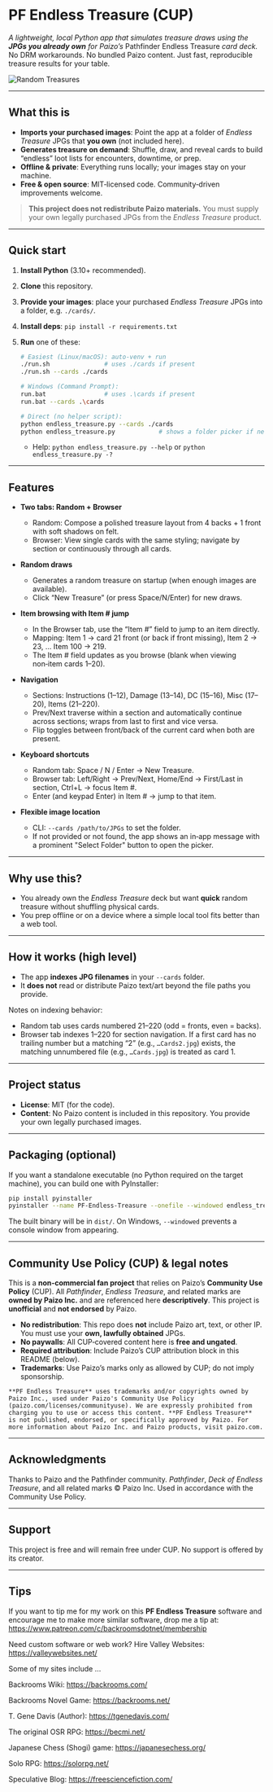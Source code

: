 # PF Endless Treasure (CUP)

*A lightweight, local Python app that simulates treasure draws using the **JPGs you already own** for Paizo’s* Pathfinder Endless Treasure *card deck.*
No DRM workarounds. No bundled Paizo content. Just fast, reproducible treasure results for your table.

![Random Treasures](./random_treasure.png)

---

## What this is

* **Imports your purchased images**: Point the app at a folder of *Endless Treasure* JPGs that **you own** (not included here).
* **Generates treasure on demand**: Shuffle, draw, and reveal cards to build “endless” loot lists for encounters, downtime, or prep.
* **Offline & private**: Everything runs locally; your images stay on your machine.
* **Free & open source**: MIT‑licensed code. Community‑driven improvements welcome.

> **This project does not redistribute Paizo materials.** You must supply your own legally purchased JPGs from the *Endless Treasure* product.

---

## Quick start

1. **Install Python** (3.10+ recommended).
2. **Clone** this repository.
3. **Provide your images**: place your purchased *Endless Treasure* JPGs into a folder, e.g. `./cards/`.
4. **Install deps**: `pip install -r requirements.txt`
5. **Run** one of these:

   ```bash
   # Easiest (Linux/macOS): auto-venv + run
   ./run.sh               # uses ./cards if present
   ./run.sh --cards ./cards

   # Windows (Command Prompt):
   run.bat                # uses .\cards if present
   run.bat --cards .\cards

   # Direct (no helper script):
   python endless_treasure.py --cards ./cards
   python endless_treasure.py            # shows a folder picker if needed
   ```

   - Help: `python endless_treasure.py --help` or `python endless_treasure.py -?`

---

## Features

* **Two tabs: Random + Browser**
  - Random: Compose a polished treasure layout from 4 backs + 1 front with soft shadows on felt.
  - Browser: View single cards with the same styling; navigate by section or continuously through all cards.

* **Random draws**
  - Generates a random treasure on startup (when enough images are available).
  - Click “New Treasure” (or press Space/N/Enter) for new draws.

* **Item browsing with Item # jump**
  - In the Browser tab, use the “Item #” field to jump to an item directly.
  - Mapping: Item 1 → card 21 front (or back if front missing), Item 2 → 23, … Item 100 → 219.
  - The Item # field updates as you browse (blank when viewing non‑item cards 1–20).

* **Navigation**
  - Sections: Instructions (1–12), Damage (13–14), DC (15–16), Misc (17–20), Items (21–220).
  - Prev/Next traverse within a section and automatically continue across sections; wraps from last to first and vice versa.
  - Flip toggles between front/back of the current card when both are present.

* **Keyboard shortcuts**
  - Random tab: Space / N / Enter → New Treasure.
  - Browser tab: Left/Right → Prev/Next, Home/End → First/Last in section, Ctrl+L → focus Item #.
  - Enter (and keypad Enter) in Item # → jump to that item.

* **Flexible image location**
  - CLI: `--cards /path/to/JPGs` to set the folder.
  - If not provided or not found, the app shows an in‑app message with a prominent "Select Folder" button to open the picker.


---

## Why use this?

* You already own the *Endless Treasure* deck but want **quick** random treasure without shuffling physical cards.
* You prep offline or on a device where a simple local tool fits better than a web tool.

---

## How it works (high level)

* The app **indexes JPG filenames** in your `--cards` folder.
* It **does not** read or distribute Paizo text/art beyond the file paths you provide.

Notes on indexing behavior:
- Random tab uses cards numbered 21–220 (odd = fronts, even = backs).
- Browser tab indexes 1–220 for section navigation. If a first card has no trailing number but a matching “2” (e.g., `…Cards2.jpg`) exists, the matching unnumbered file (e.g., `…Cards.jpg`) is treated as card 1.

---

## Project status

* **License**: MIT (for the code).
* **Content**: No Paizo content is included in this repository. You provide your own legally purchased images.

---

## Packaging (optional)

If you want a standalone executable (no Python required on the target machine), you can build one with PyInstaller:

```bash
pip install pyinstaller
pyinstaller --name PF-Endless-Treasure --onefile --windowed endless_treasure.py
```

The built binary will be in `dist/`. On Windows, `--windowed` prevents a console window from appearing.

---

## Community Use Policy (CUP) & legal notes

This is a **non‑commercial fan project** that relies on Paizo’s **Community Use Policy** (CUP). All *Pathfinder*, *Endless Treasure*, and related marks are **owned by Paizo Inc.** and are referenced here **descriptively**. This project is **unofficial** and **not endorsed** by Paizo.

* **No redistribution**: This repo does **not** include Paizo art, text, or other IP. You must use your **own, lawfully obtained** JPGs.
* **No paywalls**: All CUP‑covered content here is **free and ungated**.
* **Required attribution**: Include Paizo’s CUP attribution block in this README (below).
* **Trademarks**: Use Paizo’s marks only as allowed by CUP; do not imply sponsorship.

 ```
 **PF Endless Treasure** uses trademarks and/or copyrights owned by Paizo Inc., used under Paizo's Community Use Policy
(paizo.com/licenses/communityuse). We are expressly prohibited from charging you to use or access this content. **PF Endless Treasure**
 is not published, endorsed, or specifically approved by Paizo. For more information about Paizo Inc. and Paizo products, visit paizo.com.
```

---

## Acknowledgments

Thanks to Paizo and the Pathfinder community. *Pathfinder*, *Deck of Endless Treasure*, and all related marks © Paizo Inc. Used in accordance with the Community Use Policy.

---

## Support

This project is free and will remain free under CUP. No support is offered by its creator.

---

## Tips

If you want to tip me for my work on this **PF Endless Treasure** software and encourage me to make more similar software, drop me a tip at: https://www.patreon.com/c/backroomsdotnet/membership

Need custom software or web work? Hire Valley Websites: https://valleywebsites.net/

Some of my sites include ...

Backrooms Wiki: https://backrooms.com/

Backrooms Novel Game: https://backrooms.net/

T. Gene Davis (Author): https://tgenedavis.com/

The original OSR RPG: https://becmi.net/

Japanese Chess (Shogi) game: https://japanesechess.org/

Solo RPG: https://solorpg.net/

Speculative Blog: https://freesciencefiction.com/
